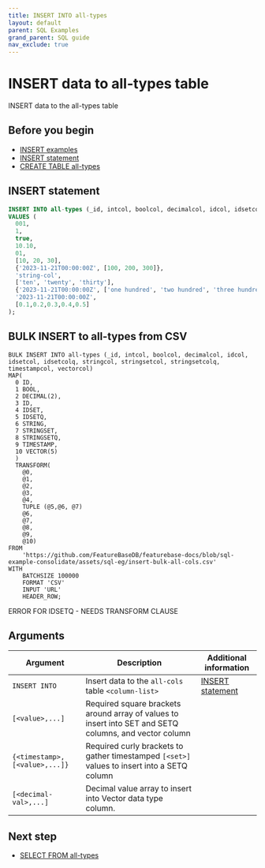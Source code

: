```yaml
---
title: INSERT INTO all-types
layout: default
parent: SQL Examples
grand_parent: SQL guide
nav_exclude: true
---
```


# INSERT data to all-types table

INSERT data to the all-types table

## Before you begin
* [INSERT examples](/docs/sql-guide/examples/sql-eg-home/#insert-examples)
* [INSERT statement](/docs/sql-guide/statements/statement-insert)
* [CREATE TABLE all-types](/docs/sql-guide/examples/sql-eg-table/sql-eg-table-create-all-types)

## INSERT statement

```sql
INSERT INTO all-types (_id, intcol, boolcol, decimalcol, idcol, idsetcol, idsetcolq, stringcol, stringsetcol, stringsetcolq, timestampcol, vectorcol)
VALUES (
  001,
  1,
  true,
  10.10,
  01,
  [10, 20, 30],
  {'2023-11-21T00:00:00Z', [100, 200, 300]},
  'string-col',
  ['ten', 'twenty', 'thirty'],
  {'2023-11-21T00:00:00Z', ['one hundred', 'two hundred', 'three hundred']},
  '2023-11-21T00:00:00Z',
  [0.1,0.2,0.3,0.4,0.5]
);
```

## BULK INSERT to all-types from CSV

```
BULK INSERT INTO all-types (_id, intcol, boolcol, decimalcol, idcol, idsetcol, idsetcolq, stringcol, stringsetcol, stringsetcolq, timestampcol, vectorcol)
MAP(
  0 ID,
  1 BOOL,
  2 DECIMAL(2),
  3 ID,
  4 IDSET,
  5 IDSETQ,
  6 STRING,
  7 STRINGSET,
  8 STRINGSETQ,
  9 TIMESTAMP,
  10 VECTOR(5)
  )
  TRANSFORM(
    @0,
    @1,
    @2,
    @3,
    @4,
    TUPLE (@5,@6, @7)
    @6,
    @7,
    @8,
    @9,
    @10)
FROM
    'https://github.com/FeatureBaseDB/featurebase-docs/blob/sql-example-consolidate/assets/sql-eg/insert-bulk-all-cols.csv'
WITH
    BATCHSIZE 100000
    FORMAT 'CSV'
    INPUT 'URL'
    HEADER_ROW;
```
ERROR FOR IDSETQ - NEEDS TRANSFORM CLAUSE
## Arguments

| Argument | Description | Additional information |
|---|---|---|
| `INSERT INTO` | Insert data to the `all-cols` table `<column-list>` | [INSERT statement](/docs/sql-guide/statements/statement-insert)
| `[<value>,...]` | Required square brackets around array of values to insert into SET and SETQ columns, and vector column |  |
| `{<timestamp>,[<value>,...]}` | Required curly brackets to gather timestamped `[<set>]` values to insert into a SETQ column |
| `[<decimal-val>,...]` | Decimal value array to insert into Vector data type column. |

## Next step

* [SELECT FROM all-types](/docs/sql-guide/examples/sql-eg-select/sql-eg-select-from-all-types)
